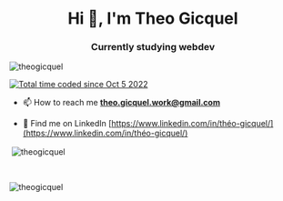 <h1 align="center">Hi 👋, I'm Theo Gicquel</h1>
<h3 align="center">Currently studying webdev</h3>

<p align="left"> <img src="https://komarev.com/ghpvc/?username=theogicquel&label=Profile%20views&color=0e75b6&style=flat" alt="theogicquel" /> </p>

<!--<p align="left"> <a href="https://github.com/ryo-ma/github-profile-trophy"><img src="https://github-profile-trophy.vercel.app/?username=theogicquel" alt="theogicquel" /></a> </p>-->

<a align="left" href="https://wakatime.com/@611c106a-9006-4bca-99be-8b9f2f78b13b"><img src="https://wakatime.com/badge/user/611c106a-9006-4bca-99be-8b9f2f78b13b.svg" alt="Total time coded since Oct 5 2022" /></a>

- 📫 How to reach me **theo.gicquel.work@gmail.com**

- 📄 Find me on LinkedIn [https://www.linkedin.com/in/théo-gicquel/](https://www.linkedin.com/in/théo-gicquel/)



<p>&nbsp;<img align="center" src="https://github-readme-stats.vercel.app/api?username=theogicquel&show_icons=true&locale=en" alt="theogicquel" /></p>
<br>
<p><img align="center" src="https://github-readme-streak-stats.herokuapp.com/?user=theogicquel&" alt="theogicquel" /></p>
